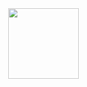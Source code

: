 <div id="header" align="center">
  <img src="https://media.giphy.com/media/7NoNw4pMNTvgc/giphy.gif" width="140"/>
</div> 
<!--
**WolpenTinger/WolpenTinger** is a ✨ _special_ ✨ repository because its `README.md` (this file) appears on your GitHub profile.

Here are some ideas to get you started:

- 🔭 I’m currently working on ...
- 🌱 I’m currently learning ...
- 👯 I’m looking to collaborate on ...
- 🤔 I’m looking for help with ...
- 💬 Ask me about ...
- 📫 How to reach me: ...
- 😄 Pronouns: ...
- ⚡ Fun fact: ...
-->
